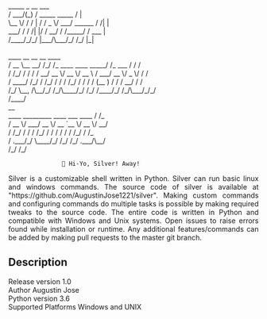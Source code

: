 <p>
   _____ _ __                            ___ <br>
  / ___/(_) /   _____  _____            /   |<br>
  \__ \/ / / | / / _ \/ ___/  ______   / /| |<br>
 ___/ / / /| |/ /  __/ /     /_____/  / ___ |<br>
/____/_/_/ |___/\___/_/              /_/  |_|<br>
                                             <br>
    ____        __  __                        __         ____<br>
   / __ \__  __/ /_/ /_  ____  ____     _____/ /_  ___  / / /<br>
  / /_/ / / / / __/ __ \/ __ \/ __ \   / ___/ __ \/ _ \/ / / <br>
 / ____/ /_/ / /_/ / / / /_/ / / / /  (__  ) / / /  __/ / /  <br>
/_/    \__, /\__/_/ /_/\____/_/ /_/  /____/_/ /_/\___/_/_/   <br>
      /____/                                                 <br>
                                      __ <br>
    ____  _________  ____ ___  ____  / /_<br>
   / __ \/ ___/ __ \/ __ `__ \/ __ \/ __/<br>
  / /_/ / /  / /_/ / / / / / / /_/ / /_  <br>
 / .___/_/   \____/_/ /_/ /_/ .___/\__/  <br>
/_/                        /_/           <br></p>


                                                                
                   🏇 Hi-Yo, Silver! Away!                      
                                                                


<p align="justify">Silver is a customizable shell written in Python. Silver can run basic linux and windows commands. The source code of
silver is available at "https://github.com/AugustinJose1221/silver". Making custom commands and configuring commands 
do multiple tasks is possible by making required tweaks to the source code. The entire code is written in Python and 
compatible with Windows and Unix systems. Open issues to raise errors found while installation or runtime. Any 
additional features/commands can be added by making pull requests to the master git branch.</p>

Description
-----------

Release version            1.0<br>
Author                     Augustin Jose<br>
Python version             3.6<br>
Supported Platforms        Windows and UNIX<br>

